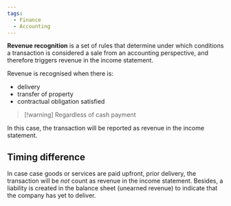 ```yaml
---
tags:
  - Finance
  - Accounting
---
```

**Revenue recognition** is a set of rules that determine under which conditions a transaction is considered a sale from an accounting perspective, and therefore triggers revenue in the income statement.

Revenue is recognised when there is:
- delivery
- transfer of property
- contractual obligation satisfied

> [!warning] Regardless of cash payment

In this case, the transaction will be reported as revenue in the income statement.

## Timing difference
In case case goods or services are paid upfront, prior delivery, the transaction will be _not_ count as revenue in the income statement. 
Besides, a liability is created in the balance sheet (unearned revenue) to indicate that the company has yet to deliver.